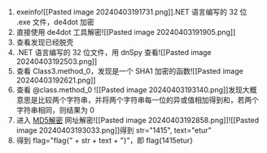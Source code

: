 1. exeinfo![[Pasted image 20240403191731.png]].NET 语言编写的 32 位 .exe 文件，de4dot 加密
2. 直接使用 de4dot 工具解密![[Pasted image 20240403191905.png]]
3. 查看发现已经脱壳
4. .NET 语言编写的 32 位文件，用 dnSpy 查看![[Pasted image 20240403192503.png]]
5. 查看 Class3.method_0，发现是一个 SHA1 加密的函数![[Pasted image 20240403192621.png]]
6. 查看 @class.method_0 ![[Pasted image 20240403193140.png]]发现大概意思是比较两个字符串，并将两个字符串每一位的异或值相加得到和，若两个字符串相同，则结果为 0
7. 进入 [MD5解密](https://www.somd5.com/) 网址解密![[Pasted image 20240403192858.png]]![[Pasted image 20240403193033.png]]得到 str="1415", text="etur"
8. 得到 flag="flag{" + str + text + "}"，即 flag{1415etur}